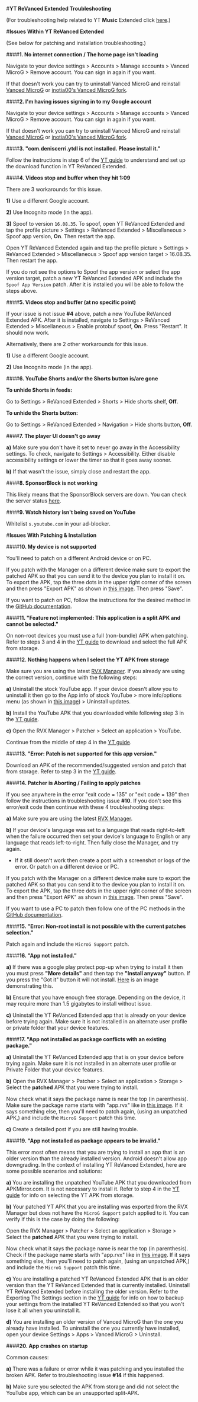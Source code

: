 #**YT ReVanced Extended Troubleshooting**

(For troubleshooting help related to YT **Music** Extended click [here](https://www.reddit.com/r/revancedextended/wiki/ytm-troubleshooting/).)



#**Issues Within YT ReVanced Extended**

(See below for patching and installation troubleshooting.)



####**1. No internet connection / The home page isn't loading**

Navigate to your device settings > Accounts > Manage accounts > Vanced MicroG > Remove account. You can sign in again if you want.

If that doesn't work you can try to uninstall Vanced MicroG and reinstall [Vanced MicroG](https://github.com/TeamVanced/VancedMicroG/releases/latest) or [inotia00's Vanced MicroG fork](https://github.com/inotia00/VancedMicroG/releases/latest).




####**2. I'm having issues signing in to my Google account**

Navigate to your device settings > Accounts > Manage accounts > Vanced MicroG > Remove account. You can sign in again if you want.

If that doesn't work you can try to uninstall Vanced MicroG and reinstall [Vanced MicroG](https://github.com/TeamVanced/VancedMicroG/releases/latest) or [inotia00's Vanced MicroG fork](https://github.com/inotia00/VancedMicroG/releases/latest).




####**3. "com.deniscerri.ytdl is not installed. Please install it."**

Follow the instructions in step 6 of the [YT guide](https://www.reddit.com/r/revancedextended/wiki/yt-guide/#wiki_downloader_setup) to understand and set up the download function in YT ReVanced Extended.




####**4. Videos stop and buffer when they hit 1:09**

There are 3 workarounds for this issue.

**1)** Use a different Google account.

**2)** Use Incognito mode (in the app).

**3)** Spoof to version `16.08.35`. To spoof, open YT ReVanced Extended and tap the profile picture > Settings > ReVanced Extended > Miscellaneous > Spoof app version, **On**. Then restart the app.

Open YT ReVanced Extended again and tap the profile picture > Settings > ReVanced Extended > Miscellaneous > Spoof app version target > 16.08.35. Then restart the app.

If you do not see the options to Spoof the app version or select the app version target, patch a new YT ReVanced Extended APK and include the `Spoof App Version` patch. After it is installed you will be able to follow the steps above.




####**5. Videos stop and buffer (at no specific point)**

If your issue is not issue **#4** above, patch a new YouTube ReVanced Extended APK. After it is installed, navigate to Settings > ReVanced Extended > Miscellaneous > Enable protobuf spoof, **On**. Press "Restart". It should now work.

Alternatively, there are 2 other workarounds for this issue.

**1)** Use a different Google account.

**2)** Use Incognito mode (in the app).




####**6. YouTube Shorts and/or the Shorts button is/are gone**

**To unhide Shorts in feeds:**

Go to Settings > ReVanced Extended > Shorts > Hide shorts shelf, **Off**.

**To unhide the Shorts button:**

Go to Settings > ReVanced Extended > Navigation > Hide shorts button, **Off**.




####**7. The player UI doesn't go away**

**a)** Make sure you don't have it set to never go away in the Accessibility settings. To check, navigate to Settings > Accessibility. Either disable accessibility settings or lower the timer so that it goes away sooner.

**b)** If that wasn't the issue, simply close and restart the app.




####**8. SponsorBlock is not working**

This likely means that the SponsorBlock servers are down. You can check the server status [here](https://status.sponsor.ajay.app/).




####**9. Watch history isn't being saved on YouTube**

Whitelist `s.youtube.com` in your ad-blocker.







#**Issues With Patching & Installation**


####**10. My device is not supported**

You'll need to patch on a different Android device or on PC.

If you patch with the Manager on a different device make sure to export the patched APK so that you can send it to the device you plan to install it on. To export the APK, tap the three dots in the upper right corner of the screen and then press "Export APK" as shown in [this image](https://imgur.com/a/JqmfzAj). Then press "Save".

If you want to patch on PC, follow the instructions for the desired method in the [GitHub documentation](https://github.com/inotia00/revanced-documentation#wiki).




####**11. "Feature not implemented: This application is a split APK and cannot be selected."**

On non-root devices you must use a full (non-bundle) APK when patching. Refer to steps 3 and 4 in the [YT guide](https://www.reddit.com/r/revancedextended/wiki/yt-guide/#wiki_3._downloading_the_yt_apk) to download and select the full APK from storage.




####**12. Nothing happens when I select the YT APK from storage**

Make sure you are using the latest [RVX Manager](https://github.com/inotia00/revanced-manager/releases/latest). If you already are using the correct version, continue with the following steps:

**a)** Uninstall the stock YouTube app. If your device doesn't allow you to uninstall it then go to the App info of stock YouTube > more info/options menu (as shown in [this image](https://imgur.com/a/0js3AZR)) > Uninstall updates.

**b)**  Install the YouTube APK that you downloaded while following step 3 in the [YT guide](https://www.reddit.com/r/revancedextended/wiki/yt-guide/#wiki_3._downloading_the_yt_apk).

**c)** Open the RVX Manager > Patcher > Select an application > YouTube.

Continue from the middle of step 4 in the [YT guide](https://www.reddit.com/r/revancedextended/wiki/yt-guide/#wiki_4._patching_the_apk).




####**13. "Error: Patch is not supported for this app version."**

Download an APK of the recommended/suggested version and patch that from storage. Refer to step 3 in the [YT guide](https://www.reddit.com/r/revancedextended/wiki/yt-guide/#wiki_3._downloading_the_yt_apk).




####**14. Patcher is Aborting / Failing to apply patches**

If you see anywhere in the error "exit code = 135" or "exit code = 139" then follow the instructions in troubleshooting issue **#10**. If you don't see this error/exit code then continue with these 4 troubleshooting steps:

**a)** Make sure you are using the latest [RVX Manager](https://github.com/inotia00/revanced-manager/releases/latest).

**b)** If your device's language was set to a language that reads right-to-left when the failure occurred then set your device's language to English or any language that reads left-to-right. Then fully close the Manager, and try again.

* If it still doesn't work then create a post with a screenshot or logs of the error. Or patch on a different device or PC.

If you patch with the Manager on a different device make sure to export the patched APK so that you can send it to the device you plan to install it on. To export the APK, tap the three dots in the upper right corner of the screen and then press "Export APK" as shown in [this image](https://imgur.com/a/JqmfzAj). Then press "Save".

If you want to use a PC to patch then follow one of the PC methods in the [GitHub documentation](https://github.com/inotia00/revanced-documentation#wiki).




####**15. "Error: Non-root install is not possible with the current patches selection."**

Patch again and include the `MicroG Support` patch.




####**16. "App not installed."**

**a)** If there was a google play protect pop-up when trying to install it then you must press **"More details"** and then tap the **"Install anyway"** button. If you press the "Got it" button it will not install. [Here](https://imgur.com/a/Ck8nfhn) is an image demonstrating this.

**b)** Ensure that you have enough free storage. Depending on the device, it may require more than 1.5 gigabytes to install without issue.

**c)** Uninstall the YT ReVanced Extended app that is already on your device before trying again. Make sure it is not installed in an alternate user profile or private folder that your device features.




####**17. "App not installed as package conflicts with an existing package."**

**a)** Uninstall the YT ReVanced Extended app that is on your device before trying again. Make sure it is not installed in an alternate user profile or Private Folder that your device features.

**b)** Open the RVX Manager > Patcher > Select an application > Storage > Select the **patched** APK that you were trying to install.

Now check what it says the package name is near the top (in parenthesis). Make sure the package name starts with "app.rvx" like in [this image](https://imgur.com/a/TUBgLLt). If it says something else, then you'll need to patch again, (using an unpatched APK,) and include the `MicroG Support` patch this time.

**c)** Create a detailed post if you are still having trouble.




####**19. "App not installed as package appears to be invalid."**

This error most often means that you are trying to install an app that is an older version than the already installed version. Android doesn't allow app downgrading. In the context of installing YT ReVanced Extended, here are some possible scenarios and solutions:

**a)** You are installing the unpatched YouTube APK that you downloaded from APKMirror.com. It is not necessary to install it. Refer to step 4 in the [YT guide](https://www.reddit.com/r/revancedextended/wiki/yt-guide/#wiki_4._patching_the_apk) for info on selecting the YT APK from storage.

**b)** Your patched YT APK that you are installing was exported from the RVX Manager but does not have the `MicroG Support` patch applied to it. You can verify if this is the case by doing the following:

Open the RVX Manager > Patcher > Select an application > Storage > Select the **patched** APK that you were trying to install.

Now check what it says the package name is near the top (in parenthesis). Check if the package name starts with "app.rvx" like in [this image](https://imgur.com/a/TUBgLLt). If it says something else, then you'll need to patch again, (using an unpatched APK,) and include the `MicroG Support` patch this time.

**c)** You are installing a patched YT ReVanced Extended APK that is an older version than the YT ReVanced Extended that is currently installed. Uninstall YT ReVanced Extended before installing the older version. Refer to the Exporting The Settings section in the [YT guide](https://www.reddit.com/r/revancedextended/wiki/yt-guide/#wiki_exporting_the_settings) for info on how to backup your settings from the installed YT ReVanced Extended so that you won't lose it all when you uninstall it.

**d)** You are installing an older version of Vanced MicroG than the one you already have installed. To uninstall the one you currently have installed, open your device Settings > Apps > Vanced MicroG > Uninstall.




####**20. App crashes on startup**

Common causes:

**a)** There was a failure or error while it was patching and you installed the broken APK. Refer to troubleshooting issue **#14** if this happened.

**b)** Make sure you selected the APK from storage and did not select the YouTube app, which can be an unsupported split-APK.